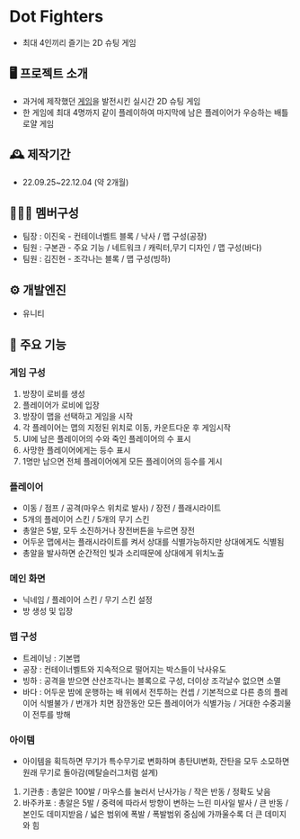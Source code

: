 # Dot Fighters
- 최대 4인끼리 즐기는 2D 슈팅 게임

## 🖥️ 프로젝트 소개
- 과거에 제작했던 [게임](https://github.com/rnqhscjf3333/HerHert/tree/main)을 발전시킨 실시간 2D 슈팅 게임
- 한 게임에 최대 4명까지 같이 플레이하여 마지막에 남은 플레이어가 우승하는 배틀로얄 게임

## 🕰️ 제작기간
- 22.09.25~22.12.04 (약 2개월)

## 🧑‍🤝‍🧑 멤버구성
- 팀장 : 이진욱 - 컨테이너벨트 블록 / 낙사 / 맵 구성(공장)
- 팀원 : 구본관 - 주요 기능 / 네트워크 / 캐릭터,무기 디자인 / 맵 구성(바다)
- 팀원 : 김진현 - 조각나는 블록 / 맵 구성(빙하)

## ⚙️ 개발엔진
- 유니티

## 📌 주요 기능
### 게임 구성
1. 방장이 로비를 생성
2. 플레이어가 로비에 입장
3. 방장이 맵을 선택하고 게임을 시작
4. 각 플레이어는 맵의 지정된 위치로 이동, 카운트다운 후 게임시작
5. UI에 남은 플레이어의 수와 죽인 플레이어의 수 표시
6. 사망한 플레이어에게는 등수 표시
7. 1명만 남으면 전체 플레이어에게 모든 플레이어의 등수를 게시

### 플레이어
- 이동 / 점프 / 공격(마우스 위치로 발사) / 장전 / 플래시라이트
- 5개의 플레이어 스킨 / 5개의 무기 스킨
- 총알은 5발, 모두 소진하거나 장전버튼을 누르면 장전
- 어두운 맵에서는 플래시라이트를 켜서 상대를 식별가능하지만 상대에게도 식별됨
- 총알을 발사하면 순간적인 빛과 소리때문에 상대에게 위치노출

### 메인 화면
- 닉네임 / 플레이어 스킨 / 무기 스킨 설정
- 방 생성 및 입장

### 맵 구성
- 트레이닝 : 기본맵
- 공장 : 컨테이너벨트와 지속적으로 떨어지는 박스들이 낙사유도
- 빙하 : 공격을 받으면 산산조각나는 블록으로 구성, 더이상 조각날수 없으면 소멸
- 바다 : 어두운 밤에 운행하는 배 위에서 전투하는 컨셉 / 기본적으로 다른 층의 플레이어 식별불가 / 번개가 치면 잠깐동안 모든 플레이어가 식별가능 / 거대한 수중괴물이 전투를 방해

### 아이템
- 아이템을 획득하면 무기가 특수무기로 변화하며 총탄UI변화, 잔탄을 모두 소모하면 원래 무기로 돌아감(메탈슬러그처럼 설계)
1. 기관총 : 총알은 100발 / 마우스를 눌러서 난사가능 / 작은 반동 / 정확도 낮음
2. 바주카포 : 총알은 5발 / 중력에 따라서 방향이 변하는 느린 미사일 발사 / 큰 반동 / 본인도 데미지받음 / 넓은 범위에 폭발 / 폭발범위 중심에 가까울수록 더 큰 데미지와 힘
